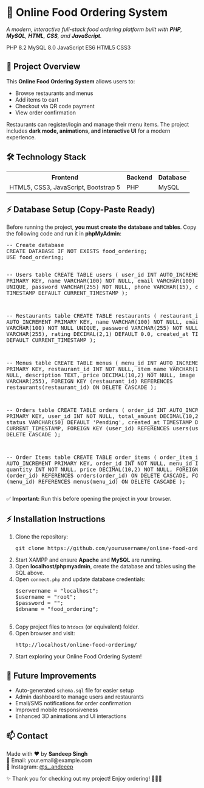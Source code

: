 <!DOCTYPE html>
<html lang="en">
<head>
<meta charset="UTF-8">
<meta name="viewport" content="width=device-width, initial-scale=1.0">

</head>
<body>

<h1>🍔 Online Food Ordering System</h1>
<p class="center"><i>A modern, interactive full-stack food ordering platform built with <b>PHP</b>, <b>MySQL</b>, <b>HTML</b>, <b>CSS</b>, and <b>JavaScript</b>.</i></p>

<div class="center">
    <span class="badge php">PHP 8.2</span>
    <span class="badge mysql">MySQL 8.0</span>
    <span class="badge js">JavaScript ES6</span>
    <span class="badge html">HTML5</span>
    <span class="badge css">CSS3</span>
</div>

<h2>📌 Project Overview</h2>
<p>This <b>Online Food Ordering System</b> allows users to:</p>
<ul>
    <li>Browse restaurants and menus</li>
    <li>Add items to cart</li>
    <li>Checkout via QR code payment</li>
    <li>View order confirmation</li>
</ul>
<p>Restaurants can register/login and manage their menu items. The project includes <b>dark mode, animations, and interactive UI</b> for a modern experience.</p>

<h2>🛠️ Technology Stack</h2>
<table>
<tr>
<th>Frontend</th>
<th>Backend</th>
<th>Database</th>
</tr>
<tr>
<td>HTML5, CSS3, JavaScript, Bootstrap 5</td>
<td>PHP</td>
<td>MySQL</td>
</tr>
</table>

<h2>⚡ Database Setup (Copy-Paste Ready)</h2>
<p>Before running the project, <b>you must create the database and tables</b>. Copy the following code and run it in <b>phpMyAdmin</b>:</p>
<pre>
-- Create database
CREATE DATABASE IF NOT EXISTS food_ordering;
USE food_ordering;

-- Users table
CREATE TABLE users (
    user_id INT AUTO_INCREMENT PRIMARY KEY,
    name VARCHAR(100) NOT NULL,
    email VARCHAR(100) NOT NULL UNIQUE,
    password VARCHAR(255) NOT NULL,
    phone VARCHAR(15),
    created_at TIMESTAMP DEFAULT CURRENT_TIMESTAMP
);

-- Restaurants table
CREATE TABLE restaurants (
    restaurant_id INT AUTO_INCREMENT PRIMARY KEY,
    name VARCHAR(100) NOT NULL,
    email VARCHAR(100) NOT NULL UNIQUE,
    password VARCHAR(255) NOT NULL,
    location VARCHAR(255),
    rating DECIMAL(2,1) DEFAULT 0.0,
    created_at TIMESTAMP DEFAULT CURRENT_TIMESTAMP
);

-- Menus table
CREATE TABLE menus (
    menu_id INT AUTO_INCREMENT PRIMARY KEY,
    restaurant_id INT NOT NULL,
    item_name VARCHAR(100) NOT NULL,
    description TEXT,
    price DECIMAL(10,2) NOT NULL,
    image VARCHAR(255),
    FOREIGN KEY (restaurant_id) REFERENCES restaurants(restaurant_id) ON DELETE CASCADE
);

-- Orders table
CREATE TABLE orders (
    order_id INT AUTO_INCREMENT PRIMARY KEY,
    user_id INT NOT NULL,
    total_amount DECIMAL(10,2) NOT NULL,
    status VARCHAR(50) DEFAULT 'Pending',
    created_at TIMESTAMP DEFAULT CURRENT_TIMESTAMP,
    FOREIGN KEY (user_id) REFERENCES users(user_id) ON DELETE CASCADE
);

-- Order Items table
CREATE TABLE order_items (
    order_item_id INT AUTO_INCREMENT PRIMARY KEY,
    order_id INT NOT NULL,
    menu_id INT NOT NULL,
    quantity INT NOT NULL,
    price DECIMAL(10,2) NOT NULL,
    FOREIGN KEY (order_id) REFERENCES orders(order_id) ON DELETE CASCADE,
    FOREIGN KEY (menu_id) REFERENCES menus(menu_id) ON DELETE CASCADE
);
</pre>
<p>✅ <b>Important:</b> Run this before opening the project in your browser.</p>

<h2>⚡ Installation Instructions</h2>
<ol>
    <li>Clone the repository:
        <pre>git clone https://github.com/yourusername/online-food-ordering.git</pre>
    </li>
    <li>Start XAMPP and ensure <b>Apache</b> and <b>MySQL</b> are running.</li>
    <li>Open <b>localhost/phpmyadmin</b>, create the database and tables using the SQL above.</li>
    <li>Open <code>connect.php</code> and update database credentials:
        <pre>
$servername = "localhost";
$username = "root";
$password = "";
$dbname = "food_ordering";
        </pre>
    </li>
    <li>Copy project files to <code>htdocs</code> (or equivalent) folder.</li>
    <li>Open browser and visit:
        <pre>http://localhost/online-food-ordering/</pre>
    </li>
    <li>Start exploring your Online Food Ordering System!</li>
</ol>


<h2>🚀 Future Improvements</h2>
<ul>
<li>Auto-generated <code>schema.sql</code> file for easier setup</li>
<li>Admin dashboard to manage users and restaurants</li>
<li>Email/SMS notifications for order confirmation</li>
<li>Improved mobile responsiveness</li>
<li>Enhanced 3D animations and UI interactions</li>
</ul>

<h2>📫 Contact</h2>
<p>Made with ❤️ by <b>Sandeep Singh</b><br>
📧 Email: your.email@example.com<br>
📱 Instagram: <a href="https://www.instagram.com/s_.andeeep" target="_blank">@s_.andeeep</a></p>

<p class="center">✨ Thank you for checking out my project! Enjoy ordering! 🍕🍔🍟</p>

</body>
</html>
